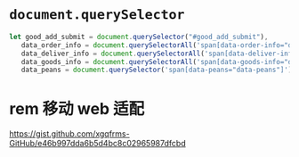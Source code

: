 # `document.querySelector`


```js
let good_add_submit = document.querySelector("#good_add_submit"),
   data_order_info = document.querySelectorAll('span[data-order-info="data-order-info"]'),
   data_deliver_info = document.querySelectorAll('span[data-deliver-info="data-deliver-info"]'),
   data_goods_info = document.querySelectorAll('span[data-goods-info="data-goods-info"]'),
   data_peans = document.querySelector('span[data-peans="data-peans"]');

```



# rem 移动 web 适配

https://gist.github.com/xgqfrms-GitHub/e46b997dda6b5d4bc8c02965987dfcbd












